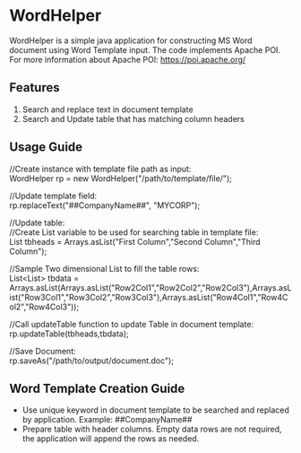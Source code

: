 # WordHelper
WordHelper is a simple java application for constructing MS Word document using Word Template input.
The code implements Apache POI. For more information about Apache POI: https://poi.apache.org/

Features
--------
1. Search and replace text in document template
2. Search and Update table that has matching column headers
 
Usage Guide
------------
//Create instance with template file path as input:  
WordHelper rp = new WordHelper("/path/to/template/file/");

//Update template field:  
rp.replaceText("##CompanyName##", "MYCORP");

//Update table:  
  //Create List variable to be used for searching table in template file:  
List<String> tbheads = Arrays.asList("First Column","Second Column","Third Column"); 

  //Sample Two dimensional List to fill the table rows:  
List<List<String>> tbdata = Arrays.asList(Arrays.asList("Row2Col1","Row2Col2","Row2Col3"),Arrays.asList("Row3Col1","Row3Col2","Row3Col3"),Arrays.asList("Row4Col1","Row4Col2","Row4Col3")); 

  //Call updateTable function to update Table in document template:  
rp.updateTable(tbheads,tbdata); 

//Save Document:  
rp.saveAs("/path/to/output/document.doc");

Word Template Creation Guide
----------------------------
- Use unique keyword in document template to be searched and replaced by application. Example: ##CompanyName##
- Prepare table with header columns. Empty data rows are not required, the application will append the rows as needed.
